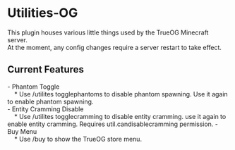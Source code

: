 # Utilities-OG

This plugin houses various little things used by the TrueOG Minecraft server.<br>
At the moment, any config changes require a server restart to take effect.

<h2>Current Features</h2>
- Phantom Toggle <br>
&nbsp &nbsp * Use /utilites togglephantoms to disable phantom spawning. Use it again to enable phantom spawning. <br>
- Entity Cramming Disable <br>
&nbsp &nbsp * Use /utilites togglecramming to disable entity cramming. use it again to enable entity cramming. Requires util.candisablecramming permission.
- Buy Menu <br>
&nbsp &nbsp * Use /buy to show the TrueOG store menu. <br>